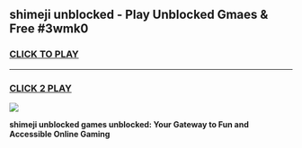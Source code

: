 
## shimeji unblocked - Play Unblocked Gmaes & Free #3wmk0
<h3>
<a href="https://news.freeplayer.one?title=shimeji_unblocked&ref=27F">CLICK TO PLAY</a></h3>
<hr>

<h3>
<a href="https://news.freeplayer.one?title=shimeji_unblocked&ref=27F">CLICK 2 PLAY</a>
  
</h3>

<a href="https://news.freeplayer.one?title=shimeji_unblocked&ref=27F/"><img src="https://clearcache.store/games.png"></a>


**shimeji unblocked games unblocked: Your Gateway to Fun and Accessible Online Gaming**
